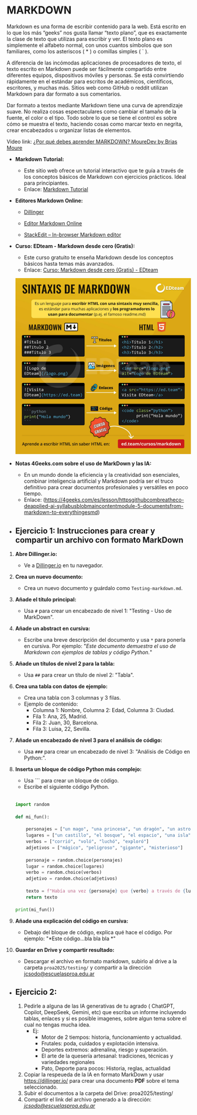 # MARKDOWN

Markdown es una forma de escribir contenido para la web. Está escrito en lo que los más “geeks” nos gusta llamar “texto plano”, que es exactamente la clase de texto que utilizas para escribir y ver. El texto plano es simplemente el alfabeto normal, con unos cuantos símbolos que son familiares, como los asteriscos ( * ) o comillas simples ( ` ).

A diferencia de las incómodas aplicaciones de procesadores de texto, el texto escrito en Markdown puede ser fácilmente compartido entre diferentes equipos, dispositivos móviles y personas. Se está convirtiendo rápidamente en el estándar para escritos de académicos, científicos, escritores, y muchas más. Sitios web como GitHub o reddit utilizan Markdown para dar formato a sus comentarios.

Dar formato a textos mediante Markdown tiene una curva de aprendizaje suave. No realiza cosas espectaculares como cambiar el tamaño de la fuente, el color o el tipo. Todo sobre lo que se tiene el control es sobre cómo se muestra el texto, haciendo cosas como marcar texto en negrita, crear encabezados u organizar listas de elementos.


Video link: [¿Por qué debes aprender MARKDOWN? MoureDev by Brias Moure](https://www.youtube.com/watch?v=77Ggk1uzO2A)


* **Markdown Tutorial:**
    * Este sitio web ofrece un tutorial interactivo que te guía a través de los conceptos básicos de Markdown con ejercicios prácticos. Ideal para principiantes.
    * Enlace: [Markdown Tutorial](https://www.markdowntutorial.com/es/)
* **Editores Markdown Online:**
    
    * [Dillinger](https://dillinger.io/)

    * [Editor Markdown Online](https://editormarkdown.com/)
    
    * [StackEdit – In-browser Markdown editor](https://stackedit.io/)

 
* **Curso: EDteam - Markdown desde cero (Gratis):**
    * Este curso gratuito te enseña Markdown desde los conceptos básicos hasta temas más avanzados.
    * Enlace: [Curso: Markdown desde cero (Gratis) - EDteam](https://ed.team/cursos/markdown)
  
    ![MarkDown <--> HTML5](../img/3f4ce142-f8f4-4d41-923c-64ce9fbabf59.png)

* **Notas 4Geeks.com sobre el uso de MarkDown y las IA:**
    * En un mundo donde la eficiencia y la creatividad son esenciales, combinar inteligencia artificial y Markdown podría ser el truco definitivo para crear documentos profesionales y versátiles en poco tiempo.
    * Enlace: (https://4geeks.com/es/lesson/httpsgithubcombreatheco-deapplied-ai-syllabusblobmaincontentmodule-5-documentsfrom-markdown-to-everythingesmd)
  
* ## **Ejercicio 1: Instrucciones para crear y compartir un archivo con formato MarkDown**
  
1.  **Abre Dillinger.io:**
    * Ve a [Dillinger.io](https://dillinger.io/) en tu navegador.

2.  **Crea un nuevo documento:**
    * Crea un nuevo documento y guárdalo como `Testing-markdown.md`.

3.  **Añade el título principal:**
    * Usa `#` para crear un encabezado de nivel 1: "Testing - Uso de MarkDown".

4.  **Añade un abstract en cursiva:**
    * Escribe una breve descripción del documento y usa `*` para ponerla en cursiva. Por ejemplo: "*Este documento demuestra el uso de Markdown con ejemplos de tablas y código Python.*"

5.  **Añade un títulos de nivel 2 para la tabla:**
    * Usa `##` para crear un título de nivel 2: "Tabla".

6.  **Crea una tabla con datos de ejemplo:**
    * Crea una tabla con 3 columnas y 3 filas.
    * Ejemplo de contenido:
        * Columna 1: Nombre, Columna 2: Edad, Columna 3: Ciudad.
        * Fila 1: Ana, 25, Madrid.
        * Fila 2: Juan, 30, Barcelona.
        * Fila 3: Luisa, 22, Sevilla.

7.  **Añade un encabezado de nivel 3 para el análisis de código:**
    * Usa `###` para crear un encabezado de nivel 3: "Análisis de Código en Python:".

8.  **Inserta un bloque de código Python más complejo:**
    * Usa ``` para crear un bloque de código.
    * Escribe el siguiente código Python.

    ```python

    import random

    def mi_fun():
        
        personajes = ["un mago", "una princesa", "un dragón", "un astronauta"]
        lugares = ["un castillo", "el bosque", "el espacio", "una isla"]
        verbos = ["corrió", "voló", "luchó", "exploró"]
        adjetivos = ["mágico", "peligroso", "gigante", "misterioso"]

        personaje = random.choice(personajes)
        lugar = random.choice(lugares)
        verbo = random.choice(verbos)
        adjetivo = random.choice(adjetivos)

        texto = f"Había una vez {personaje} que {verbo} a través de {lugar} {adjetivo}."
        return texto

    print(mi_fun())
    ```

9.  **Añade una explicación del código en cursiva:**
    * Debajo del bloque de código, explica qué hace el código. Por ejemplo: "*Este código...bla bla bla *"

10. **Guardar en Drive y compartir resultado:**
    * Descargar el archivo en formato markdown, subirlo al drive a la carpeta `proa2025/testing/` y compartir a la dirección jcsodo@escuelasproa.edu.ar

* ## **Ejercicio 2:** 
  1. Pedirle a alguna de las IA generativas de tu agrado ( ChatGPT, Copilot, DeepSeek, Gemini, etc) que escriba un informe incluyendo tablas, enlaces y si es posible imagenes, sobre algun tema sobre el cual no tengas mucha idea. 
        * Ej: 
          * Motor de 2 tiempos: historia, funcionamiento y actualidad.
          * Frutales: poda, cuidados y explotación intensiva.
          * Deportes extremos: adrenalina, riesgo y superación. 
          * El arte de la quesería artesanal: tradiciones, técnicas y variedades regionales
          * Pato, Deporte para pocos: Historia, reglas, actualidad
  2. Copiar la respeueda de la IA en formato MarkDown y usar https://dillinger.io/ para crear una documento **PDF** sobre el tema seleccionado.
  3. Subir el documentos a la carpeta del Drive: proa2025/testing/
  4. Compartir el link del archivo generado a la dirección: *jcsodo@escuelasproa.edu.ar*
   
   

